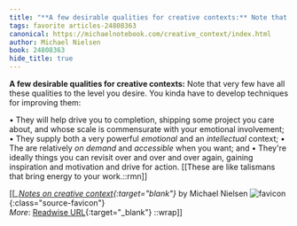 ```yaml
---
title: "**A few desirable qualities for creative contexts:** Note that very ..."
tags: favorite articles-24808363
canonical: https://michaelnotebook.com/creative_context/index.html
author: Michael Nielsen
book: 24808363
hide_title: true
---
```


**A few desirable qualities for creative contexts:** Note that very few have all these qualities to the level you desire. You kinda have to develop techniques for improving them:

• They will help drive you to completion, shipping some project you care about, and whose scale is commensurate with your emotional involvement;
• They supply both a very powerful *emotional* and an *intellectual* context;
• The are relatively *on demand* and *accessible* when you want; and
• They're ideally things you can revisit over and over and over again, gaining inspiration and motivation and drive for action.
[[These are like talismans that bring energy to your work.::rmn]]


[[<cite>_[Notes on creative context](https://michaelnotebook.com/creative_context/index.html){:target="_blank"}_</cite> by Michael Nielsen ![favicon](https://s2.googleusercontent.com/s2/favicons?domain=michaelnotebook.com){:class="source-favicon"}<br>
_More_: [Readwise URL](https://readwise.io/open/483097916){:target="_blank"}
::wrap]]